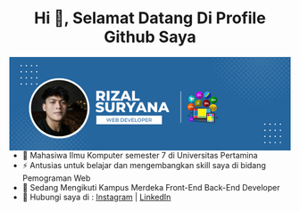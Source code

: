 <h1 align="center">Hi 👋, Selamat Datang Di Profile Github Saya</h1>
<img src="https://github.com/rizalsuryana/rizalsuryana/blob/main/Rizal%20Suryana.png" align="left" atl =" Banner Rizal Suryana Github">

- 🌱 Mahasiwa Ilmu Komputer semester 7 di Universitas Pertamina
- ⚡ Antusias untuk belajar dan mengembangkan skill saya di bidang Pemograman Web
- 🔭 Sedang Mengikuti Kampus Merdeka Front-End Back-End Developer
- 👯 Hubungi saya di : <a href="https://instagram.com/zayfalcon">Instagram</a> | <a href="/https://www.linkedin.com/in/rizalsuryana/">LinkedIn</a>

<!--
**rizalsuryana/rizalsuryana** is a ✨ _special_ ✨ repository because its `README.md` (this file) appears on your GitHub profile.

Here are some ideas to get you started:

- 🔭 I’m Study working on ...
- 🌱 I’m currently learning ...
- 👯 I’m looking to collaborate on ...
- 🤔 I’m looking for help with ...
- 💬 Ask me about ...
- 📫 How to reach me: ...
- 😄 Pronouns: ...
- ⚡ Fun fact: ...
-->
